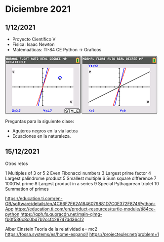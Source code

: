 # Diciembre 2021

## 1/12/2021

- Proyecto Científico V
- Fisica: Isaac Newton
- Matemaáticas: TI-84 CE Python -> Graficos

![](eq1.png)
![](eq2.png)

Preguntas para la siguiente clase:

- Agujeros negros en la via lactea
- Ecuaciones en la naturaleza.

## 15/12/2021

Otros retos

1 Multiples of 3 or 5
2 Even Fibonacci numbers
3 Largest prime factor
4 Largest palindrome product
5 Smallest multiple
6 Sum square difference
7 10001st prime
8 Largest product in a series
9 Special Pythagorean triplet
10 Summation of primes

https://education.ti.com/en-GB/software/details/en/4C66F7E62A1846079881D7C0E372F874/Python-App
https://education.ti.com/en/product-resources/turtle-module/ti84ce-python
https://qph.fs.quoracdn.net/main-qimg-fb0f536c8c0bd7b2ccf429747dd36c12


Alber Einstein 
Teoria de la relatividad
e= mc2
https://fossa.systems/es/home-espanol/
https://projecteuler.net/problem=1
